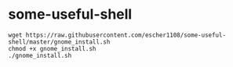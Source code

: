 # some-useful-shell


<pre><code>wget https://raw.githubusercontent.com/escher1108/some-useful-shell/master/gnome_install.sh
chmod +x gnome_install.sh
./gnome_install.sh
</code></pre>
